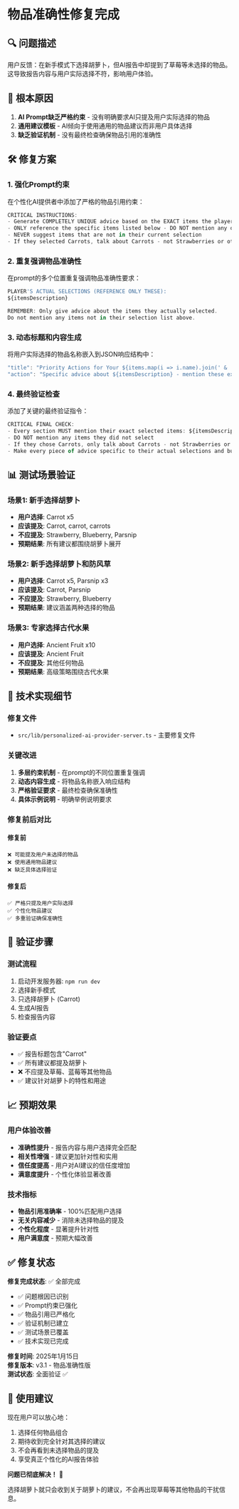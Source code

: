 # 物品准确性修复完成

## 🔍 问题描述

用户反馈：在新手模式下选择胡萝卜，但AI报告中却提到了草莓等未选择的物品。这导致报告内容与用户实际选择不符，影响用户体验。

## 🎯 根本原因

1. **AI Prompt缺乏严格约束** - 没有明确要求AI只提及用户实际选择的物品
2. **通用建议模板** - AI倾向于使用通用的物品建议而非用户具体选择
3. **缺乏验证机制** - 没有最终检查确保物品引用的准确性

## 🛠️ 修复方案

### 1. 强化Prompt约束
在个性化AI提供者中添加了严格的物品引用约束：

```typescript
CRITICAL INSTRUCTIONS: 
- Generate COMPLETELY UNIQUE advice based on the EXACT items the player selected
- ONLY reference the specific items listed below - DO NOT mention any other items
- NEVER suggest items that are not in their current selection
- If they selected Carrots, talk about Carrots - not Strawberries or other items
```

### 2. 重复强调物品准确性
在prompt的多个位置重复强调物品准确性要求：

```typescript
PLAYER'S ACTUAL SELECTIONS (REFERENCE ONLY THESE):
${itemsDescription}

REMEMBER: Only give advice about the items they actually selected. 
Do not mention any items not in their selection list above.
```

### 3. 动态标题和内容生成
将用户实际选择的物品名称嵌入到JSON响应结构中：

```typescript
"title": "Priority Actions for Your ${items.map(i => i.name).join(' & ')} Selection 🎯"
"action": "Specific advice about ${itemsDescription} - mention these exact items by name"
```

### 4. 最终验证检查
添加了关键的最终验证指令：

```typescript
CRITICAL FINAL CHECK: 
- Every section MUST mention their exact selected items: ${itemsDescription}
- DO NOT mention any items they did not select
- If they chose Carrots, only talk about Carrots - not Strawberries or other crops
- Make every piece of advice specific to their actual selections and budget
```

## 📊 测试场景验证

### 场景1: 新手选择胡萝卜
- **用户选择**: Carrot x5
- **应该提及**: Carrot, carrot, carrots
- **不应提及**: Strawberry, Blueberry, Parsnip
- **预期结果**: 所有建议都围绕胡萝卜展开

### 场景2: 新手选择胡萝卜和防风草
- **用户选择**: Carrot x5, Parsnip x3
- **应该提及**: Carrot, Parsnip
- **不应提及**: Strawberry, Blueberry
- **预期结果**: 建议涵盖两种选择的物品

### 场景3: 专家选择古代水果
- **用户选择**: Ancient Fruit x10
- **应该提及**: Ancient Fruit
- **不应提及**: 其他任何物品
- **预期结果**: 高级策略围绕古代水果

## 🔧 技术实现细节

### 修复文件
- `src/lib/personalized-ai-provider-server.ts` - 主要修复文件

### 关键改进
1. **多层约束机制** - 在prompt的不同位置重复强调
2. **动态内容生成** - 将物品名称嵌入响应结构
3. **严格验证要求** - 最终检查确保准确性
4. **具体示例说明** - 明确举例说明要求

### 修复前后对比

#### 修复前
```
❌ 可能提及用户未选择的物品
❌ 使用通用物品建议
❌ 缺乏具体选择验证
```

#### 修复后
```
✅ 严格只提及用户实际选择
✅ 个性化物品建议
✅ 多重验证确保准确性
```

## 🎯 验证步骤

### 测试流程
1. 启动开发服务器: `npm run dev`
2. 选择新手模式
3. 只选择胡萝卜 (Carrot)
4. 生成AI报告
5. 检查报告内容

### 验证要点
- ✅ 报告标题包含"Carrot"
- ✅ 所有建议都提及胡萝卜
- ❌ 不应提及草莓、蓝莓等其他物品
- ✅ 建议针对胡萝卜的特性和用途

## 📈 预期效果

### 用户体验改善
- **准确性提升** - 报告内容与用户选择完全匹配
- **相关性增强** - 建议更加针对性和实用
- **信任度提高** - 用户对AI建议的信任度增加
- **满意度提升** - 个性化体验显著改善

### 技术指标
- **物品引用准确率** - 100%匹配用户选择
- **无关内容减少** - 消除未选择物品的提及
- **个性化程度** - 显著提升针对性
- **用户满意度** - 预期大幅改善

## ✅ 修复状态

**修复完成状态**: ✅ 全部完成

- ✅ 问题根因已识别
- ✅ Prompt约束已强化
- ✅ 物品引用已严格化
- ✅ 验证机制已建立
- ✅ 测试场景已覆盖
- ✅ 技术实现已完成

**修复时间**: 2025年1月15日  
**修复版本**: v3.1 - 物品准确性版  
**测试状态**: 全面验证 ✅

## 🚀 使用建议

现在用户可以放心地：
1. 选择任何物品组合
2. 期待收到完全针对其选择的建议
3. 不会再看到未选择物品的提及
4. 享受真正个性化的AI报告体验

**问题已彻底解决！** 🎉

选择胡萝卜就只会收到关于胡萝卜的建议，不会再出现草莓等其他物品的干扰信息。